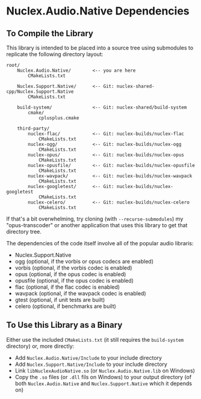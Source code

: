 Nuclex.Audio.Native Dependencies
================================


To Compile the Library
----------------------

This library is intended to be placed into a source tree using submodules to replicate
the following directory layout:

    root/
        Nuclex.Audio.Native/        <-- you are here
            CMakeLists.txt

        Nuclex.Support.Native/      <-- Git: nuclex-shared-cpp/Nuclex.Support.Native
            CMakeLists.txt

        build-system/               <-- Git: nuclex-shared/build-system
            cmake/
                cplusplus.cmake

        third-party/
            nuclex-flac/            <-- Git: nuclex-builds/nuclex-flac
                CMakeLists.txt
            nuclex-ogg/             <-- Git: nuclex-builds/nuclex-ogg
                CMakeLists.txt
            nuclex-opus/            <-- Git: nuclex-builds/nuclex-opus
                CMakeLists.txt
            nuclex-opusfile/        <-- Git: nuclex-builds/nuclex-opusfile
                CMakeLists.txt
            nuclex-wavpack/         <-- Git: nuclex-builds/nuclex-wavpack
                CMakeLists.txt
            nuclex-googletest/      <-- Git: nuclex-builds/nuclex-googletest
                CMakeLists.txt
            nuclex-celero/          <-- Git: nuclex-builds/nuclex-celero
                CMakeLists.txt

If that's a bit overwhelming, try cloning (with `--recurse-submodules`) my "opus-transcoder"
or another application that uses this library to get that directory tree.

The dependencies of the code itself involve all of the popular audio libraris:

  * Nuclex.Support.Native
  * ogg (optional, if the vorbis or opus codecs are enabled)
  * vorbis (optional, if the vorbis codec is enabled)
  * opus (optional, if the opus codec is enabled)
  * opusfile (optional, if the opus codec is enabled)
  * flac (optional, if the flac codec is enabled)
  * wavpack (optional, if the wavpack codec is enabled)
  * gtest (optional, if unit tests are built)
  * celero (optional, if benchmarks are built)

To Use this Library as a Binary
-------------------------------

Either use the included `CMakeLists.txt` (it still requires the `build-system` directory)
or, more directly:

  * Add `Nuclex.Audio.Native/Include` to your include directory
  * Add `Nuclex.Support.Native/Include` to your include directory
  * Link `libNuclexAudioNative.so` (or `Nuclex.Audio.Native.lib` on Windows)
  * Copy the `.so` files (or `.dll` fils on Windows) to your output directory
    (of both `Nuclex.Audio.Native` and `Nuclex.Support.Native` which it depends on)
